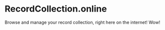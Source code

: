 # RecordCollection.online
Browse and manage your record collection, right here on the internet! Wow!
